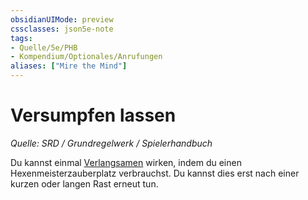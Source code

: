 ```yaml
---
obsidianUIMode: preview
cssclasses: json5e-note
tags:
- Quelle/5e/PHB
- Kompendium/Optionales/Anrufungen
aliases: ["Mire the Mind"]
---
```

# Versumpfen lassen
*Quelle: SRD / Grundregelwerk / Spielerhandbuch*  

Du kannst einmal  [Verlangsamen](../../Zauber/Verlangsamen.md) wirken, indem du einen Hexenmeisterzauberplatz verbrauchst. Du kannst dies erst nach einer kurzen oder langen Rast erneut tun.